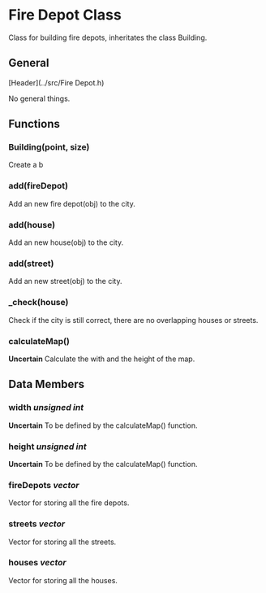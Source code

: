 # Fire Depot Class

Class for building fire depots, inheritates the class Building.

## General
[Header](../src/Fire Depot.h)

No general things.

## Functions

### Building(point, size)
Create a b

### add(fireDepot)
Add an new fire depot(obj) to the city.

### add(house)
Add an new house(obj) to the city.

### add(street)
Add an new street(obj) to the city.

### _check(house)
Check if the city is still correct, there are no overlapping houses or streets.

### calculateMap()
**Uncertain**
Calculate the with and the height of the map.

## Data Members

### width _unsigned int_
**Uncertain**
To be defined by the calculateMap() function.

### height _unsigned int_
**Uncertain**
To be defined by the calculateMap() function.

### fireDepots _vector<fireDepot>_
Vector for storing all the fire depots.

### streets _vector<street>_
Vector for storing all the streets.

### houses _vector<house>_
Vector for storing all the houses.

